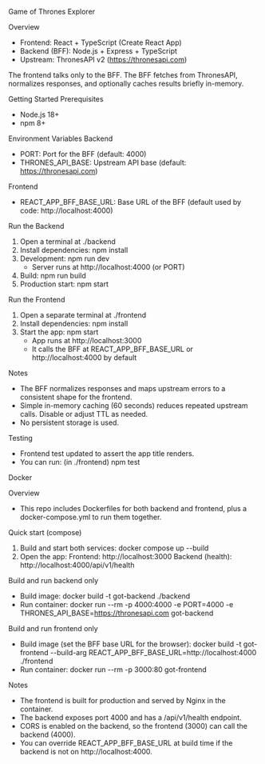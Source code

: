 Game of Thrones Explorer

Overview
- Frontend: React + TypeScript (Create React App)
- Backend (BFF): Node.js + Express + TypeScript
- Upstream: ThronesAPI v2 (https://thronesapi.com)

The frontend talks only to the BFF. The BFF fetches from ThronesAPI, normalizes responses, and optionally caches results briefly in-memory.

Getting Started
Prerequisites
- Node.js 18+
- npm 8+

Environment Variables
Backend
- PORT: Port for the BFF (default: 4000)
- THRONES_API_BASE: Upstream API base (default: https://thronesapi.com)

Frontend
- REACT_APP_BFF_BASE_URL: Base URL of the BFF (default used by code: http://localhost:4000)

Run the Backend
1. Open a terminal at ./backend
2. Install dependencies: npm install
3. Development: npm run dev
   - Server runs at http://localhost:4000 (or PORT)
4. Build: npm run build
5. Production start: npm start

Run the Frontend
1. Open a separate terminal at ./frontend
2. Install dependencies: npm install
3. Start the app: npm start
   - App runs at http://localhost:3000
   - It calls the BFF at REACT_APP_BFF_BASE_URL or http://localhost:4000 by default

Notes
- The BFF normalizes responses and maps upstream errors to a consistent shape for the frontend.
- Simple in-memory caching (60 seconds) reduces repeated upstream calls. Disable or adjust TTL as needed.
- No persistent storage is used.

Testing
- Frontend test updated to assert the app title renders.
- You can run: (in ./frontend) npm test

Docker

Overview
- This repo includes Dockerfiles for both backend and frontend, plus a docker-compose.yml to run them together.

Quick start (compose)
1. Build and start both services:
   docker compose up --build
2. Open the app:
   Frontend: http://localhost:3000
   Backend (health): http://localhost:4000/api/v1/health

Build and run backend only
- Build image:
  docker build -t got-backend ./backend
- Run container:
  docker run --rm -p 4000:4000 -e PORT=4000 -e THRONES_API_BASE=https://thronesapi.com got-backend

Build and run frontend only
- Build image (set the BFF base URL for the browser):
  docker build -t got-frontend --build-arg REACT_APP_BFF_BASE_URL=http://localhost:4000 ./frontend
- Run container:
  docker run --rm -p 3000:80 got-frontend

Notes
- The frontend is built for production and served by Nginx in the container.
- The backend exposes port 4000 and has a /api/v1/health endpoint.
- CORS is enabled on the backend, so the frontend (3000) can call the backend (4000).
- You can override REACT_APP_BFF_BASE_URL at build time if the backend is not on http://localhost:4000.

